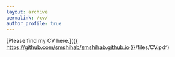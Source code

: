 ```yaml
---
layout: archive
permalink: /cv/
author_profile: true
---
```


[Please find my CV here.]({{ https://github.com/smshihab/smshihab.github.io }}/files/CV.pdf)
